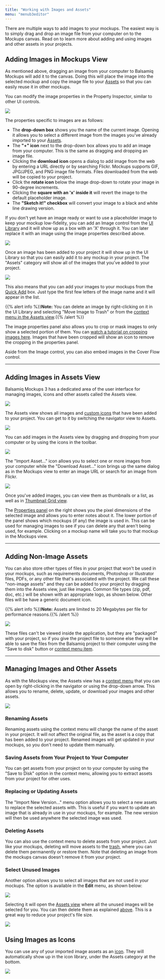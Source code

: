 ```yaml
---
title: "Working with Images and Assets"
menu: "menub3editor"
---
```


There are multiple ways to add images to your mockups. The easiest way is to simply drag and drop an image file from your computer on to the Mockups canvas. Read on to learn more about adding and using images and other assets in your projects.

## Adding Images in Mockups View

As mentioned above, dragging an image from your computer to Balsamiq Mockups will add it to the canvas. Doing this will place the image into the selected mockup and copy the image file to your [Assets](#adding-images-in-assets-view) so that you can easily reuse it in other mockups.

You can modify the image properties in the Property Inspector, similar to other UI controls.

![](//media.balsamiq.com/img/support/docs/m4d/b3/image-properties.png)

The properties specific to images are as follows:

*   The **drop-down box** shows you the name of the current image. Opening it allows you to select a different image from the images you've already imported to your [Assets](#adding-images-in-assets-view).
*   The **"+" icon** next to the drop-down box allows you to add an image from your computer. This is the same as dragging and dropping an image file.
*   Clicking the **download icon** opens a dialog to add image from the web by entering a URL directly or by searching Flickr. Mockups supports GIF, JPG/JPEG, and PNG image file formats. Files downloaded from the web will be copied to your project.
*   Click the **rotate icon** below the image drop-down to rotate your image in 90-degree increments.
*   Clicking the **square with an 'x' inside it** will revert the image to the default placeholder image.
*   The **"Sketch it!" checkbox** will convert your image to a black and white line drawing version.

If you don't yet have an image ready or want to use a placeholder image to keep your mockup low-fidelity, you can add an Image control from the [UI Library](../overview/#the-ui-library) and it will show up as a box with an 'X' through it. You can later replace it with an image using the image properties described above.

![](//media.balsamiq.com/img/support/docs/m4d/b3/image-default.png)

Once an image has been added to your project it will show up in the UI Library so that you can easily add it to any mockup in your project. The "Assets" category will show all of the images that you've added to your project.

![](//media.balsamiq.com/img/support/docs/m4d/b3/assets-uilibrary.png)

This also means that you can add your images to your mockups from the [Quick Add](../overview/#the-quick-add-tool) box. Just type the first few letters of the image name and it will appear in the list.

{{% alert info %}}**Note:** You can delete an image by right-clicking on it in the UI Library and selecting "Move Image to Trash" or from the [context menu in the Assets view](#managing-images-and-other-assets).{{% /alert %}}

The image properties panel also allows you to crop or mask images to only show a selected portion of them. You can [watch a tutorial on cropping images here](https://support.balsamiq.com/tutorials/croptool/). Images that have been cropped will show an icon to remove the cropping in the properties panel.

Aside from the Image control, you can also embed images in the Cover Flow control.

* * *

## Adding Images in Assets View

Balsamiq Mockups 3 has a dedicated area of the user interface for managing images, icons and other assets called the Assets view.

![](//media.balsamiq.com/img/support/docs/m4d/b3/assets.png)

The Assets view shows all images and [custom icons](../icons/#adding-your-own-icons) that have been added to your project. You can get to it by switching the navigator view to Assets.

![](//media.balsamiq.com/img/support/docs/m4d/b3/assets1.png)

You can add images in the Assets view by dragging and dropping from your computer or by using the icons in the toolbar.

![](//media.balsamiq.com/img/support/docs/m4d/b3/assets2.png)

The "Import Asset..." icon allows you to select one or more images from your computer while the "Download Asset..." icon brings up the same dialog as in the Mockups view to enter an image URL or search for an image from Flickr.

![](//media.balsamiq.com/img/support/docs/m4d/b3/add-from-web.png)

Once you've added images, you can view them as thumbnails or a list, as well as in [Thumbnail Grid view](../overview/#thumbnail-grid-view).

The [Properties panel](../overview/#the-properties-panel) on the right shows you the pixel dimensions of the selected image and allows you to enter notes about it. The lower portion of the panel shows which mockups (if any) the image is used in. This can be used for managing images to see if you can delete any that aren't being used, for example. Clicking on a mockup name will take you to that mockup in the Mockups view.

* * *

## Adding Non-Image Assets

You can also store other types of files in your project that won't be used in your mockups, such as requirements documents, Photoshop or Illustrator files, PDFs, or any other file that's associated with the project. We call these "non-image assets" and they can be added to your project by dragging them into the Assets view, just like images. Common file types (zip, pdf, doc, etc.) will be shown with an appropriate logo, as shown below. Other files will be have a generic document icon.

{{% alert info %}}**Note:** Assets are limited to 20 Megabytes per file for performance reasons.{{% /alert %}}

![](//media.balsamiq.com/img/support/docs/m4d/b3/nonimageassets.png)

These files can't be viewed inside the application, but they are "packaged" with your project, so if you give the project file to someone else they will be able to save the files from the Balsamiq project to their computer using the "Save to disk" button or [context menu item](#managing-images-and-other-assets).

* * *

## Managing Images and Other Assets

As with the Mockups view, the Assets view has a [context menu](../overview/#context-menu-actions) that you can open by right-clicking in the navigator or using the drop-down arrow. This allows you to rename, delete, update, or download your images and other assets.

![](//media.balsamiq.com/img/support/docs/m4d/b3/assets-context-menu.png)

### Renaming Assets

Renaming assets using the context menu will change the name of the asset in your project. It will not affect the original file, as the asset is a copy that has been added to your project. Renamed images will get updated in your mockups, so you don't need to update them manually.

### Saving Assets from Your Project to Your Computer

You can get assets from your project on to your computer by using the "Save to Disk" option in the context menu, allowing you to extract assets from your project for other uses.

### Replacing or Updating Assets

The "Import New Version..." menu option allows you to select a new assets to replace the selected assets with. This is useful if you want to update an image that is already in use in your mockups, for example. The new version will then be used anywhere the selected image was used.

### Deleting Assets

You can also use the context menu to delete assets from your project. Just like your mockups, deleting will move assets to the [trash](../overview/#trash), where you can delete them permanently or restore them. Note that deleting an image from the mockups canvas doesn't remove it from your project.

### Select Unused Images

Another option allows you to select all images that are not used in your mockups. The option is available in the **Edit** menu, as shown below:

![](//media.balsamiq.com/img/support/docs/m4d/b3/select-unused-images.png)

Selecting it will open the [Assets view](#adding-images-in-assets-view) where all the unused images will be selected for you. You can then delete them as explained [above](#deleting-assets). This is a great way to reduce your project's file size.

![](//media.balsamiq.com/img/support/docs/m4d/b3/trash-unused-images.png)

## Using Images as Icons

You can use any of your imported image assets as an [icon](../icons/#adding-your-own-icons). They will automatically show up in the icon library, under the Assets category at the bottom.

![](//media.balsamiq.com/img/support/docs/m4d/b3/image-icon.png)
